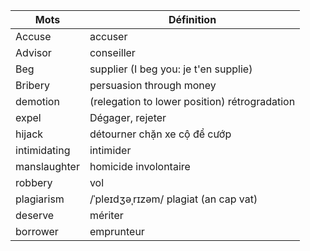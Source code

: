Mots    	| Définition
---     	| ---
Accuse  	| accuser
Advisor 	| conseiller
Beg 		| supplier (I beg you: je t'en supplie)
Bribery		| persuasion through money
demotion	| (relegation to lower position)	rétrogradation
expel		| Dégager, rejeter
hijack		| détourner chặn xe cộ để cướp 
intimidating| intimider
manslaughter| homicide involontaire
robbery		| vol
plagiarism  |  /ˈpleɪdʒəˌrɪzəm/ plagiat (an cap vat)
deserve		| mériter
borrower	| emprunteur

